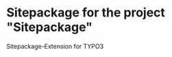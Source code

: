 Sitepackage for the project "Sitepackage"
==============================================================

Sitepackage-Extension for TYPO3
